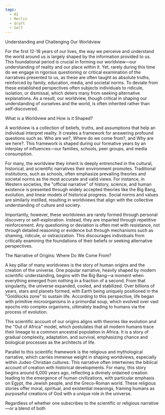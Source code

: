 ```yaml
---
tags:
  - AI
  - Merlin
  - draft
  - Self
---
```

Understanding and Challenging Our Worldview

For the first 12-18 years of our lives, the way we perceive and understand the world around us is largely shaped by the information provided to us. This foundational period is crucial in forming our worldview—our understanding of reality and our place within it. Yet, rarely during this time do we engage in rigorous questioning or critical examination of the narratives presented to us, as these are often taught as absolute truths, reinforced by family, education, media, and societal norms. To deviate from these established perspectives often subjects individuals to ridicule, isolation, or dismissal, which deters many from seeking alternative explanations. As a result, our worldview, though critical in shaping our understanding of ourselves and the world, is often inherited rather than self-discovered.

What is a Worldview and How is it Shaped?

A worldview is a collection of beliefs, truths, and assumptions that help an individual interpret reality. It creates a framework for answering profound questions such as: Who are we?, Where do we come from?, and Why are we here?. This framework is shaped during our formative years by an interplay of influences—our families, schools, peer groups, and media consumption.

For many, the worldview they inherit is deeply entrenched in the cultural, historical, and scientific narratives their environment promotes. Traditional institutions, such as schools, often emphasize prevailing theories and societal norms as the most accurate and valid views. For instance, in Western societies, the "official narrative" of history, science, and human existence is presented through widely accepted theories like the Big Bang, evolution, and linear models of historical progress. Social norms and values are similarly instilled, resulting in worldviews that align with the collective understanding of culture and society.

Importantly, however, these worldviews are rarely formed through personal discovery or self-exploration. Instead, they are imparted through repetitive reinforcement. Any questioning or deviation is often met with resistance, not through detailed reasoning or evidence but through mechanisms such as shaming, ridicule, or ostracization. This discourages individuals from critically examining the foundations of their beliefs or seeking alternative perspectives.

The Narrative of Origins: Where Do We Come From?

A key pillar of many worldviews is the story of human origins and the creation of the universe. One popular narrative, heavily shaped by modern scientific understanding, begins with the Big Bang—a moment when everything emerged from nothing in a fraction of a second. From that singularity, the universe expanded, cooled, and stabilized. Over billions of years, stars and planets formed, with Earth being uniquely positioned in the "Goldilocks zone" to sustain life. According to this perspective, life began with primitive microorganisms in a primordial soup, which evolved over vast epochs into complex organisms, ultimately leading to humans via the process of evolution.

This scientific account of our origins aligns with theories like evolution and the "Out of Africa" model, which postulates that all modern humans trace their lineage to a common ancestral population in Africa. It is a story of gradual complexity, adaptation, and survival, emphasizing chance and biological processes as the architects of life.

Parallel to this scientific framework is the religious and mythological narrative, which carries immense weight in shaping worldviews, especially within Judeo-Christian cultures. This narrative often intertwines the biblical account of creation with historical developments. For many, this story begins around 6,000 years ago, reflecting a divinely ordained creation leading to the emergence of human civilizations, with particular emphasis on Egypt, the Jewish people, and the Greco-Roman world. These religious stories offer moral, spiritual, and existential meanings, framing humans as purposeful creations of God with a unique role in the universe.

Regardless of whether one subscribes to the scientific or religious narrative—or a blend of both